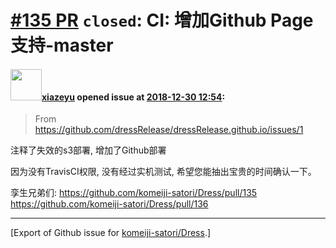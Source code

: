 # [\#135 PR](https://github.com/komeiji-satori/Dress/pull/135) `closed`: CI: 增加Github Page支持-master

#### <img src="https://avatars.githubusercontent.com/u/10560038?u=58b094297ae59db1f105cf8f3984a3b06dcab8ee&v=4" width="50">[xiazeyu](https://github.com/xiazeyu) opened issue at [2018-12-30 12:54](https://github.com/komeiji-satori/Dress/pull/135):

> From https://github.com/dressRelease/dressRelease.github.io/issues/1

注释了失效的s3部署, 
增加了Github部署

因为没有TravisCI权限, 没有经过实机测试, 希望您能抽出宝贵的时间确认一下。

孪生兄弟们:
https://github.com/komeiji-satori/Dress/pull/135
https://github.com/komeiji-satori/Dress/pull/136




-------------------------------------------------------------------------------



[Export of Github issue for [komeiji-satori/Dress](https://github.com/komeiji-satori/Dress).]

